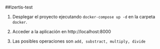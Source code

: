 ##izertis-test

1. Desplegar el proyecto ejecutando `docker-compose up -d` en la carpeta `docker`.

2. Acceder a la aplicación en http://localhost:8000

3. Las posibles operaciones son `add, substract, multiply, divide`